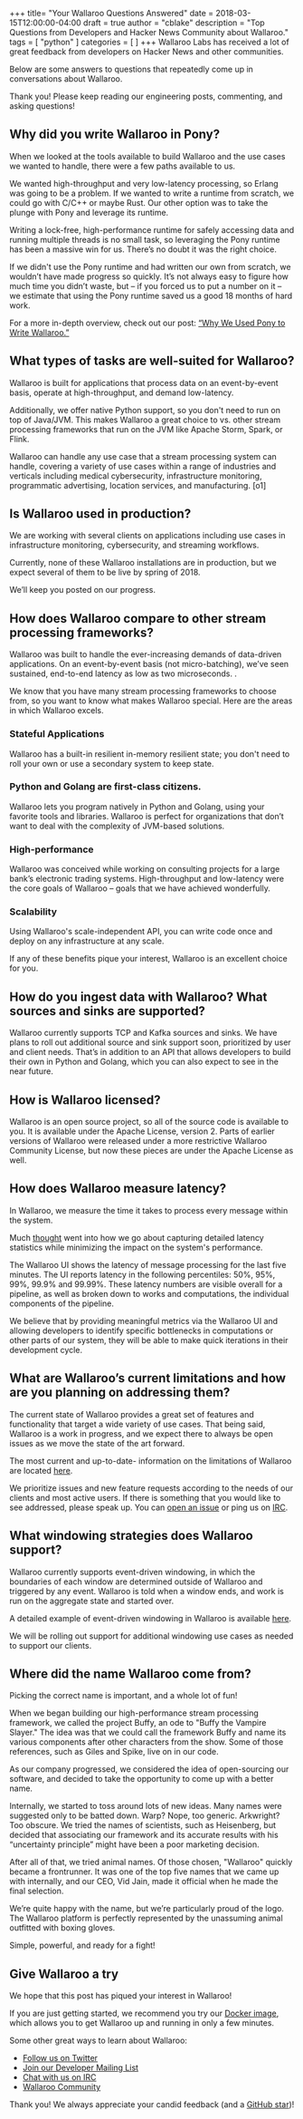 +++
title= "Your Wallaroo Questions Answered"
date = 2018-03-15T12:00:00-04:00
draft = true
author = "cblake"
description = "Top Questions from Developers and Hacker News Community about Wallaroo."
tags = [
  "python"
]
categories = [
]
+++
Wallaroo Labs has received a lot of great feedback from developers on Hacker News and other communities.

Below are some answers to questions that repeatedly come up in conversations about Wallaroo.

Thank you! Please keep reading our engineering posts, commenting, and asking questions!

## Why did you write Wallaroo in Pony?

When we looked at the tools available to build Wallaroo and the use cases we wanted to handle, there were a few paths available to us.

We wanted high-throughput and very low-latency processing, so Erlang was going to be a problem. If we wanted to write a runtime from scratch, we could go with C/C++ or maybe Rust. Our other option was to take the plunge with Pony and leverage its runtime.

Writing a lock-free, high-performance runtime for safely accessing data and running multiple threads is no small task, so leveraging the Pony runtime has been a massive win for us. There’s no doubt it was the right choice.

If we didn't use the Pony runtime and had written our own from scratch, we wouldn’t have made progress so quickly. It’s not always easy to figure how much time you didn’t waste, but – if you forced us to put a number on it – we estimate that using the Pony runtime saved us a good 18 months of hard work.

For a more in-depth overview, check out our post: [“Why We Used Pony to Write Wallaroo.”](https://blog.wallaroolabs.com/2017/10/why-we-used-pony-to-write-wallaroo/)

## What types of tasks are well-suited for Wallaroo?

Wallaroo is built for applications that process data on an event-by-event basis, operate at high-throughput, and demand low-latency.

Additionally, we offer native Python support, so you don't need to run on top of Java/JVM. This makes Wallaroo a great choice to vs. other stream processing frameworks that run on the JVM like Apache Storm, Spark, or Flink.

Wallaroo can handle any use case that a stream processing system can handle, covering a variety of use cases within a range of industries and verticals including medical cybersecurity, infrastructure monitoring, programmatic advertising, location services, and manufacturing.  [o1]

## Is Wallaroo used in production?

We are working with several clients on applications including use cases in infrastructure monitoring, cybersecurity, and streaming workflows.

Currently, none of these Wallaroo installations are in production, but we expect several of them to be live by spring of 2018.

We’ll keep you posted on our progress.
## How does Wallaroo compare to other stream processing frameworks?

Wallaroo was built to handle the ever-increasing demands of data-driven applications. On an event-by-event basis (not micro-batching), we’ve seen sustained, end-to-end latency as low as two microseconds. .

We know that you have many stream processing frameworks to choose from, so you want to know what makes Wallaroo special. Here are the areas in which Wallaroo excels.

### Stateful Applications
Wallaroo has a built-in resilient in-memory resilient state; you don't need to roll your own or use a secondary system to keep state.

### Python and Golang are first-class citizens.
Wallaroo lets you program natively in Python and Golang, using your favorite tools and libraries.  Wallaroo is perfect for organizations that don’t want to deal with the complexity of JVM-based solutions.

### High-performance
Wallaroo was conceived while working on consulting projects for a large bank’s electronic trading systems.  High-throughput and low-latency were the core goals of Wallaroo – goals that we have achieved wonderfully.

### Scalability
Using Wallaroo's scale-independent API, you can write code once and deploy on any infrastructure at any scale.

If any of these benefits pique your interest, Wallaroo is an excellent choice for you.

## How do you ingest data with Wallaroo? What sources and sinks are supported?

Wallaroo currently supports TCP and Kafka sources and sinks. We have plans to roll out additional source and sink support soon, prioritized by user and client needs. That’s in addition to an API that allows developers to build their own in Python and Golang, which you can also expect to see in the near future.

## How is Wallaroo licensed?

Wallaroo is an open source project, so all of the source code is available to you. It is available under the Apache License, version 2. Parts of earlier versions of Wallaroo were released under a more restrictive Wallaroo Community License, but now these pieces are under the Apache License as well.

## How does Wallaroo measure latency?

In Wallaroo, we measure the time it takes to process every message within the system.

Much [thought](https://blog.wallaroolabs.com/2018/02/building-low-overhead-metrics-collection-for-high-performance-systems/) went into how we go about capturing detailed latency statistics while minimizing the impact on the system's performance.

The Wallaroo UI shows the latency of message processing for the last five minutes.  The UI reports latency in the following percentiles: 50%, 95%, 99%, 99.9% and 99.99%.  These latency numbers are visible overall for a pipeline, as well as broken down to works and computations, the individual components of the pipeline.

We believe that by providing meaningful metrics via the Wallaroo UI and allowing developers to identify specific bottlenecks in computations or other parts of our system, they will be able to make quick iterations in their development cycle.

## What are Wallaroo’s current limitations and how are you planning on addressing them?

The current state of Wallaroo provides a great set of features and functionality that target a wide variety of use cases.  That being said, Wallaroo is a work in progress, and we expect there to always be open issues as we move the state of the art forward.

The most current and up-to-date- information on the limitations of Wallaroo are located [here](https://github.com/WallarooLabs/wallaroo/blob/master/LIMITATIONS.md).

We prioritize issues and new feature requests according to the needs of our clients and most active users. If there is something that you would like to see addressed, please speak up. You can [open an issue](https://github.com/WallarooLabs/wallaroo/issues) or ping us on [IRC](https://webchat.freenode.net/?channels=#wallaroo).
## What windowing strategies does Wallaroo support?

Wallaroo currently supports event-driven windowing, in which the boundaries of each window are determined outside of Wallaroo and triggered by any event. Wallaroo is told when a window ends, and work is run on the aggregate state and started over.

A detailed example of event-driven windowing in Wallaroo is available [here](https://blog.wallaroolabs.com/2017/11/non-native-event-driven-windowing-in-wallaroo/).

We will be rolling out support for additional windowing use cases as needed to support our clients.
## Where did the name Wallaroo come from?

Picking the correct name is important, and a whole lot of fun!

When we began building our high-performance stream processing framework, we called the project Buffy, an ode to "Buffy the Vampire Slayer." The idea was that we could call the framework Buffy and name its various components after other characters from the show.  Some of those references, such as Giles and Spike, live on in our code.

As our company progressed, we considered the idea of open-sourcing our software, and decided to take the opportunity to come up with a better name.

Internally, we started to toss around lots of new ideas. Many names were suggested only to be batted down.  Warp? Nope, too generic. Arkwright? Too obscure. We tried the names of scientists, such as Heisenberg, but decided that associating our framework and its accurate results with his “uncertainty principle” might have been a poor marketing decision.

After all of that, we tried animal names. Of those chosen, "Wallaroo" quickly became a frontrunner.  It was one of the top five names that we came up with internally, and our CEO, Vid Jain, made it official when he made the final selection.

We’re quite happy with the name, but we’re particularly proud of the logo. The Wallaroo platform is perfectly represented by the unassuming animal outfitted with boxing gloves.

Simple, powerful, and ready for a fight!

## Give Wallaroo a try

We hope that this post has piqued your interest in Wallaroo!

If you are just getting started, we recommend you try our [Docker image](https://docs.wallaroolabs.com/book/getting-started/docker-setup.html), which allows you to get Wallaroo up and running in only a few minutes.

Some other great ways to learn about Wallaroo:

* [Follow us on Twitter](https://twitter.com/wallaroolabs)
* [Join our Developer Mailing List](https://groups.io/g/wallaroo)
* [Chat with us on IRC](https://webchat.freenode.net/?channels=#wallaroo)
* [Wallaroo Community](https://www.wallaroolabs.com/community)

Thank you! We always appreciate your candid feedback (and a [GitHub star](https://github.com/WallarooLabs/wallaroo))!
